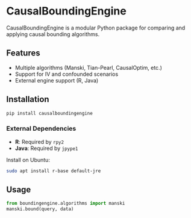# CausalBoundingEngine

CausalBoundingEngine is a modular Python package for comparing and applying causal bounding algorithms.

## Features
- Multiple algorithms (Manski, Tian-Pearl, CausalOptim, etc.)
- Support for IV and confounded scenarios
- External engine support (R, Java)

## Installation
```bash
pip install causalboundingengine
```

### External Dependencies
- **R**: Required by `rpy2`
- **Java**: Required by `jpype1`

Install on Ubuntu:
```bash
sudo apt install r-base default-jre
```

## Usage
```python
from boundingengine.algorithms import manski
manski.bound(query, data)
```


